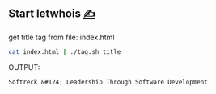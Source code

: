 
## Start letwhois [<span style='font-size:20px;'>&#x270D;</span>](https://github.com/letwhois/bash/edit/main/DOCS/START.md)



get title tag from file: index.html

```bash
cat index.html | ./tag.sh title
```

OUTPUT:

    Softreck &#124; Leadership Through Software Development

